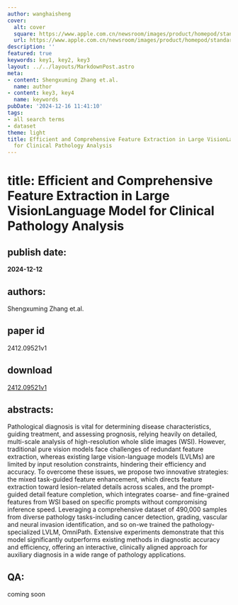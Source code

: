 ```yaml
---
author: wanghaisheng
cover:
  alt: cover
  square: https://www.apple.com.cn/newsroom/images/product/homepod/standard/Apple-HomePod-hero-230118_big.jpg.large_2x.jpg
  url: https://www.apple.com.cn/newsroom/images/product/homepod/standard/Apple-HomePod-hero-230118_big.jpg.large_2x.jpg
description: ''
featured: true
keywords: key1, key2, key3
layout: ../../layouts/MarkdownPost.astro
meta:
- content: Shengxuming Zhang et.al.
  name: author
- content: key3, key4
  name: keywords
pubDate: '2024-12-16 11:41:10'
tags:
- all search terms
- dataset
theme: light
title: Efficient and Comprehensive Feature Extraction in Large VisionLanguage Model
  for Clinical Pathology Analysis
---
```


# title: Efficient and Comprehensive Feature Extraction in Large VisionLanguage Model for Clinical Pathology Analysis 
## publish date: 
**2024-12-12** 
## authors: 
  Shengxuming Zhang et.al. 
## paper id
2412.09521v1
## download
[2412.09521v1](http://arxiv.org/abs/2412.09521v1)
## abstracts:
Pathological diagnosis is vital for determining disease characteristics, guiding treatment, and assessing prognosis, relying heavily on detailed, multi-scale analysis of high-resolution whole slide images (WSI). However, traditional pure vision models face challenges of redundant feature extraction, whereas existing large vision-language models (LVLMs) are limited by input resolution constraints, hindering their efficiency and accuracy. To overcome these issues, we propose two innovative strategies: the mixed task-guided feature enhancement, which directs feature extraction toward lesion-related details across scales, and the prompt-guided detail feature completion, which integrates coarse- and fine-grained features from WSI based on specific prompts without compromising inference speed. Leveraging a comprehensive dataset of 490,000 samples from diverse pathology tasks-including cancer detection, grading, vascular and neural invasion identification, and so on-we trained the pathology-specialized LVLM, OmniPath. Extensive experiments demonstrate that this model significantly outperforms existing methods in diagnostic accuracy and efficiency, offering an interactive, clinically aligned approach for auxiliary diagnosis in a wide range of pathology applications.
## QA:
coming soon
